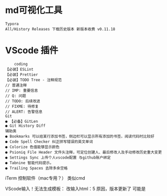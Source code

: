 # md可视化工具
    Typora
    All/History Releases 下载历史版本 新版本收费 v0.11.18
# VScode 插件

        coding
    【必装】ESLint
    【必装】Prettier
    【必装】TODO Tree - 注释规范
    // 普通注释
    // IMP: 重要信息
    // Q: 问题
    // TODO: 后续改进
    // FIXME: 待修复
    // ALERT: 告警信息
    Git
    ● 【必备】GitLen
    ● Git History Diff
    辅助类
    ● Bookmarks 可以给某行添加书签，侧边栏可以显示所有添加的书签，阅读代码时比较好
    ● Code Spell Checker 纠正拼写错误的英文单词
    ● Colorize 色值能够显示颜色
    ● Psioniq File Header 文件头注释，可定位创建人、最后修改人及手动修改历史重大变更
    ● Settings Sync 上传个人vscode配置 与github账户绑定
    ● Tabnine 智能代码提示。
    ● Trailing Spaces 去除多余空格

iTerm 
    控制软件（mac专用？）
    类似cmd
    
VScode输入！无法生成模板：
    改输入html：5
    原因，版本更新了 可能是
